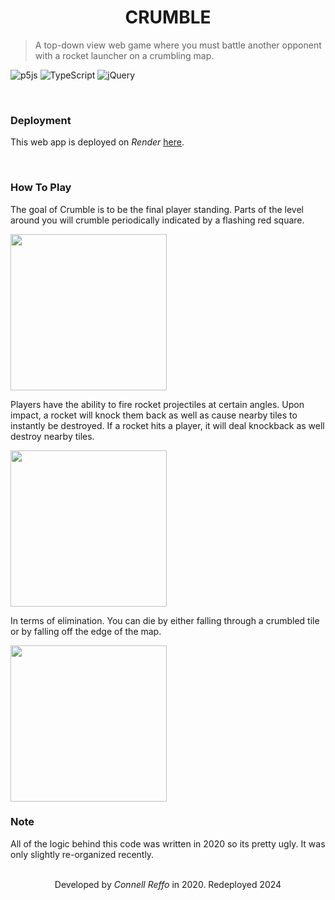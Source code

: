 <h1 align="center">CRUMBLE</h1>

> A top-down view web game where you must battle another opponent with a rocket launcher on a crumbling map.

![p5js](https://img.shields.io/badge/p5.js-ED225D?style=for-the-badge&logo=p5.js&logoColor=FFFFFF)
![TypeScript](https://img.shields.io/badge/typescript-%23007ACC.svg?style=for-the-badge&logo=typescript&logoColor=white)
![jQuery](https://img.shields.io/badge/jquery-%230769AD.svg?style=for-the-badge&logo=jquery&logoColor=white)

<br />

### Deployment
This web app is deployed on *Render* <a href="https://crumble-b4fq.onrender.com/" target="_blank">here</a>.

<br />

### How To Play
The goal of Crumble is to be the final player standing. Parts of the level around you will crumble periodically indicated by a flashing red square.

<img width="250px" src="https://github.com/connellr023/Crumble/blob/master/client/public/tutorial/tile_crumble.png?raw=true" />

Players have the ability to fire rocket projectiles at certain angles. Upon impact, a rocket will knock them back as well as cause nearby tiles to instantly be destroyed. If a rocket hits a player, it will deal knockback as well destroy nearby tiles.

<img width="250px" src="https://github.com/connellr023/Crumble/blob/master/client/public/tutorial/rocket_projectile.png?raw=true" />

In terms of elimination. You can die by either falling through a crumbled tile or by falling off the edge of the map.

<img width="250px" src="https://github.com/connellr023/Crumble/blob/master/client/public/tutorial/falling_player.png?raw=true" />

<br />

### Note
All of the logic behind this code was written in 2020 so its pretty ugly. It was only slightly re-organized recently.

<br />

<div align="center">Developed by <i>Connell Reffo</i> in 2020. Redeployed 2024</div>

